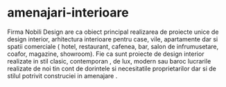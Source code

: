 # amenajari-interioare
Firma Nobili Design are ca obiect  principal realizarea de proiecte unice de design interior,  arhitectura interioare  pentru case, vile, apartamente dar si spatii comerciale ( hotel, restaurant, cafenea, bar, salon de infrumusetare, coafor, magazine, showroom). Fie ca sunt proiecte de design interior realizate in stil clasic, contemporan , de lux, modern sau baroc lucrarile realizate de noi tin cont de dorintele si necesitatile proprietarilor dar si de stilul potrivit construciei in amenajare . 
